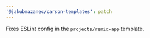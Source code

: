 ```yaml
---
'@jakubmazanec/carson-templates': patch
---
```


Fixes ESLint config in the `projects/remix-app` template.
